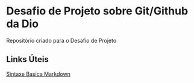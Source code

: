# Desafio de Projeto sobre Git/Github da Dio
Repositório criado para o Desafio de Projeto
## Links Úteis
[Sintaxe Basica Markdown](https://www.markdownguide.org/basic-syntax/)
